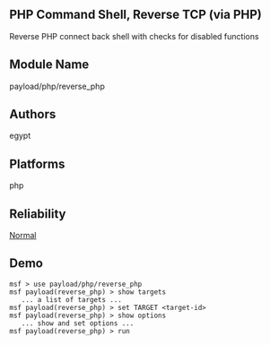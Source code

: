 ## PHP Command Shell, Reverse TCP (via PHP)

Reverse PHP connect back shell with checks for disabled 
functions


## Module Name
payload/php/reverse_php

## Authors
egypt





## Platforms
php

## Reliability
[Normal](https://github.com/rapid7/metasploit-framework/wiki/Exploit-Ranking)

## Demo

```
msf > use payload/php/reverse_php
msf payload(reverse_php) > show targets
   ... a list of targets ...
msf payload(reverse_php) > set TARGET <target-id>
msf payload(reverse_php) > show options
   ... show and set options ...
msf payload(reverse_php) > run
```
    
    